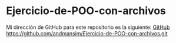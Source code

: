 # Ejercicio-de-POO-con-archivos

Mi dirección de GitHub para este repositorio es la siguiente: [GitHub](https://github.com/andmansim/Ejercicio-de-POO-con-archivos.git)
https://github.com/andmansim/Ejercicio-de-POO-con-archivos.git
